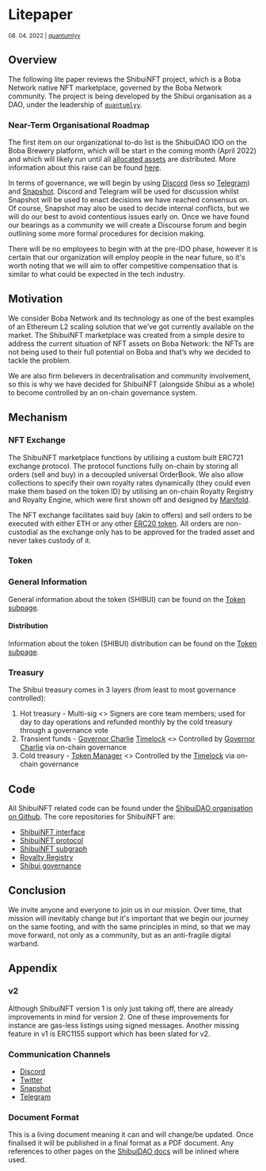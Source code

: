 # Litepaper

<small>08. 04. 2022 | [quantumlyy](https://twitter.com/quantumlyy)</small>

## Overview

The following lite paper reviews the ShibuiNFT project, which is a Boba Network native NFT marketplace, governed by the Boba Network community. The project is being developed by the Shibui organisation as a DAO, under the leadership of [`quantumlyy`](https://twitter.com/quantumlyy).

### Near-Term Organisational Roadmap

The first item on our organizational to-do list is the ShibuiDAO IDO on the Boba Brewery platform, which will be start in the coming month (April 2022) and which will likely run until all [allocated assets](../organisation/Token.html#distribution) are distributed. More information about this raise can be found [here](../organisation/raise/BobaBreweryIDO.html).

In terms of governance, we will begin by using [Discord](https://docs.shibuidao.com/discord) (less so [Telegram](https://docs.shibuidao.com/telegram)) and [Snapshot](https://docs.shibuidao.com/snapshot). Discord and Telegram will be used for discussion whilst Snapshot will be used to enact decisions we have reached consensus on. Of course, Snapshot may also be used to decide internal conflicts, but we will do our best to avoid contentious issues early on. Once we have found our bearings as a community we will create a Discourse forum and begin outlining some more formal procedures for decision making.

There will be no employees to begin with at the pre-IDO phase, however it is certain that our organization will employ people in the near future, so it's worth noting that we will aim to offer competitive compensation that is similar to what could be expected in the tech industry.

## Motivation

We consider Boba Network and its technology as one of the best examples of an Ethereum L2 scaling solution that we’ve got currently available on the market. The ShibuiNFT marketplace was created from a simple desire to address the current situation of NFT assets on Boba Network: the NFTs are not being used to their full potential on Boba and that’s why we decided to tackle the problem.

We are also firm believers in decentralisation and community involvement, so this is why we have decided for ShibuiNFT (alongside Shibui as a whole) to become controlled by an on-chain governance system.

## Mechanism

### NFT Exchange

The ShibuiNFT marketplace functions by utilising a custom built ERC721 exchange protocol. The protocol functions fully on-chain by storing all orders (sell and buy) in a decoupled universal OrderBook. We also allow collections to specify their own royalty rates dynamically (they could even make them based on the token ID) by utilising an on-chain Royalty Registry and Royalty Engine, which were first shown off and designed by [Manifold](https://www.manifold.xyz).

The NFT exchange facilitates said buy (akin to offers) and sell orders to be executed with either ETH or any other [ERC20 token](https://eips.ethereum.org/EIPS/eip-20). All orders are non-custodial as the exchange only has to be approved for the traded asset and never takes custody of it.

### Token

### General Information

General information about the token (SHIBUI) can be found on the [Token subpage](../organisation/Token.html).

#### Distribution

Information about the token (SHIBUI) distribution can be found on the [Token subpage](../organisation/Token.html).

### Treasury

The Shibui treasury comes in 3 layers (from least to most governance controlled):

1. Hot treasury - Multi-sig <> Signers are core team members; used for day to day operations and refunded monthly by the cold treasury through a governance vote
2. Transient funds - [Governor Charlie](https://github.com/ShibuiDAO/shibui/blob/main/src/contracts/governance/GovernorCharlie.sol) [Timelock](https://github.com/ShibuiDAO/shibui/blob/main/src/contracts/governance/Timelock.sol) <> Controlled by [Governor Charlie](https://github.com/ShibuiDAO/shibui/blob/main/src/contracts/governance/GovernorCharlie.sol) via on-chain governance
3. Cold treasury - [Token Manager](https://github.com/ShibuiDAO/shibui/blob/main/src/contracts/governance/TokenManager.sol) <> Controlled by the [Timelock](https://github.com/ShibuiDAO/shibui/blob/main/src/contracts/governance/Timelock.sol) via on-chain governance

## Code

All ShibuiNFT related code can be found under the [ShibuiDAO organisation on Github](https://github.com/ShibuiDAO).
The core repositories for ShibuiNFT are:
 * [ShibuiNFT interface](https://github.com/ShibuiDAO/interface)
 * [ShibuiNFT protocol](https://github.com/ShibuiDAO/exchange)
 * [ShibuiNFT subgraph](https://github.com/ShibuiDAO/nft-exchange-subgraph)
 * [Royalty Registry](https://github.com/ShibuiDAO/royalty-registry)
 * [Shibui governance](https://github.com/ShibuiDAO/shibui)

## Conclusion

We invite anyone and everyone to join us in our mission. Over time, that mission will inevitably change but it's important that we begin our journey on the same footing, and with the same principles in mind, so that we may move forward, not only as a community, but as an anti-fragile digital warband.

## Appendix

### v2

Although ShibuiNFT version 1 is only just taking off, there are already improvements in mind for version 2.
One of these improvements for instance are gas-less listings using signed messages. Another missing feature in v1 is ERC1155 support which has been slated for v2.

### Communication Channels

 * [Discord](https://docs.shibuidao.com/discord)
 * [Twitter](https://docs.shibuidao.com/twitter)
 * [Snapshot](https://docs.shibuidao.com/snapshot)
 * [Telegram](https://docs.shibuidao.com/telegram)

### Document Format

This is a living document meaning it can and will change/be updated.
Once finalised it will be published in a final format as a PDF document.
Any references to other pages on the [ShibuiDAO docs](https://docs.shibuidao.com) will be inlined where used.
